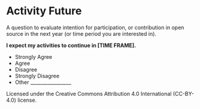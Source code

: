 # Activity Future
A question to evaluate intention for participation, or contribution in open source in the next year (or time period you are interested in).

**I expect my activities to continue in [TIME FRAME].**
- Strongly Agree
- Agree
- Disagree
- Strongly Disagree
- Other _________________



Licensed under the Creative Commons Attribution 4.0 International (CC-BY-4.0) license.